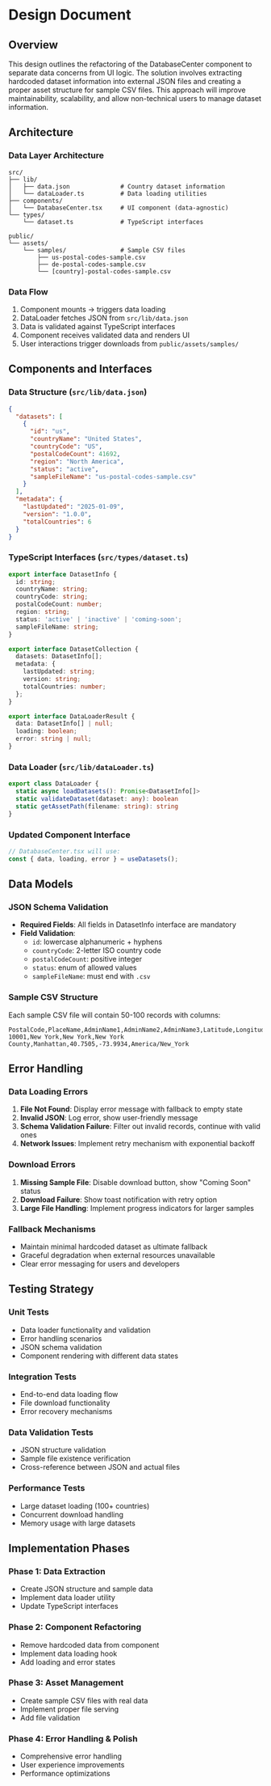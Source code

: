 # Design Document

## Overview

This design outlines the refactoring of the DatabaseCenter component to separate data concerns from UI logic. The solution involves extracting hardcoded dataset information into external JSON files and creating a proper asset structure for sample CSV files. This approach will improve maintainability, scalability, and allow non-technical users to manage dataset information.

## Architecture

### Data Layer Architecture
```
src/
├── lib/
│   ├── data.json              # Country dataset information
│   └── dataLoader.ts          # Data loading utilities
├── components/
│   └── DatabaseCenter.tsx     # UI component (data-agnostic)
└── types/
    └── dataset.ts             # TypeScript interfaces

public/
└── assets/
    └── samples/               # Sample CSV files
        ├── us-postal-codes-sample.csv
        ├── de-postal-codes-sample.csv
        └── [country]-postal-codes-sample.csv
```

### Data Flow
1. Component mounts → triggers data loading
2. DataLoader fetches JSON from `src/lib/data.json`
3. Data is validated against TypeScript interfaces
4. Component receives validated data and renders UI
5. User interactions trigger downloads from `public/assets/samples/`

## Components and Interfaces

### Data Structure (`src/lib/data.json`)
```json
{
  "datasets": [
    {
      "id": "us",
      "countryName": "United States",
      "countryCode": "US",
      "postalCodeCount": 41692,
      "region": "North America",
      "status": "active",
      "sampleFileName": "us-postal-codes-sample.csv"
    }
  ],
  "metadata": {
    "lastUpdated": "2025-01-09",
    "version": "1.0.0",
    "totalCountries": 6
  }
}
```

### TypeScript Interfaces (`src/types/dataset.ts`)
```typescript
export interface DatasetInfo {
  id: string;
  countryName: string;
  countryCode: string;
  postalCodeCount: number;
  region: string;
  status: 'active' | 'inactive' | 'coming-soon';
  sampleFileName: string;
}

export interface DatasetCollection {
  datasets: DatasetInfo[];
  metadata: {
    lastUpdated: string;
    version: string;
    totalCountries: number;
  };
}

export interface DataLoaderResult {
  data: DatasetInfo[] | null;
  loading: boolean;
  error: string | null;
}
```

### Data Loader (`src/lib/dataLoader.ts`)
```typescript
export class DataLoader {
  static async loadDatasets(): Promise<DatasetInfo[]>
  static validateDataset(dataset: any): boolean
  static getAssetPath(filename: string): string
}
```

### Updated Component Interface
```typescript
// DatabaseCenter.tsx will use:
const { data, loading, error } = useDatasets();
```

## Data Models

### JSON Schema Validation
- **Required Fields**: All fields in DatasetInfo interface are mandatory
- **Field Validation**: 
  - `id`: lowercase alphanumeric + hyphens
  - `countryCode`: 2-letter ISO country code
  - `postalCodeCount`: positive integer
  - `status`: enum of allowed values
  - `sampleFileName`: must end with `.csv`

### Sample CSV Structure
Each sample CSV file will contain 50-100 records with columns:
```csv
PostalCode,PlaceName,AdminName1,AdminName2,AdminName3,Latitude,Longitude,Timezone
10001,New York,New York,New York County,Manhattan,40.7505,-73.9934,America/New_York
```

## Error Handling

### Data Loading Errors
1. **File Not Found**: Display error message with fallback to empty state
2. **Invalid JSON**: Log error, show user-friendly message
3. **Schema Validation Failure**: Filter out invalid records, continue with valid ones
4. **Network Issues**: Implement retry mechanism with exponential backoff

### Download Errors
1. **Missing Sample File**: Disable download button, show "Coming Soon" status
2. **Download Failure**: Show toast notification with retry option
3. **Large File Handling**: Implement progress indicators for larger samples

### Fallback Mechanisms
- Maintain minimal hardcoded dataset as ultimate fallback
- Graceful degradation when external resources unavailable
- Clear error messaging for users and developers

## Testing Strategy

### Unit Tests
- Data loader functionality and validation
- Error handling scenarios
- JSON schema validation
- Component rendering with different data states

### Integration Tests
- End-to-end data loading flow
- File download functionality
- Error recovery mechanisms

### Data Validation Tests
- JSON structure validation
- Sample file existence verification
- Cross-reference between JSON and actual files

### Performance Tests
- Large dataset loading (100+ countries)
- Concurrent download handling
- Memory usage with large datasets

## Implementation Phases

### Phase 1: Data Extraction
- Create JSON structure and sample data
- Implement data loader utility
- Update TypeScript interfaces

### Phase 2: Component Refactoring
- Remove hardcoded data from component
- Implement data loading hook
- Add loading and error states

### Phase 3: Asset Management
- Create sample CSV files with real data
- Implement proper file serving
- Add file validation

### Phase 4: Error Handling & Polish
- Comprehensive error handling
- User experience improvements
- Performance optimizations